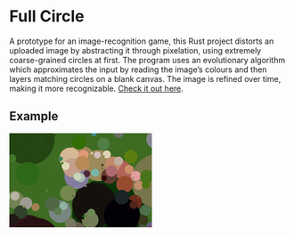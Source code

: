 
# Full Circle

A prototype for an image-recognition game, this Rust project distorts an uploaded image by abstracting it through pixelation, using extremely coarse-grained circles at first. The program uses an evolutionary algorithm which approximates the input by reading the image’s colours and then layers matching circles on a blank canvas. The image is refined over time, making it more recognizable. [Check it out here](https://circles-lovat.vercel.app/).

## Example

![example gif with red panda](images/red-panda/red-panda.gif)
